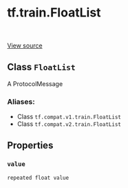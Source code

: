 <div itemscope itemtype="http://developers.google.com/ReferenceObject">
<meta itemprop="name" content="tf.train.FloatList" />
<meta itemprop="path" content="Stable" />
<meta itemprop="property" content="value"/>
</div>

# tf.train.FloatList

<!-- Insert buttons -->

<table class="tfo-notebook-buttons tfo-api" align="left">
</table>

<a target="_blank" href="/code/stable/tensorflow/core/example/feature.proto">View source</a>



## Class `FloatList`

<!-- Start diff -->
A ProtocolMessage



### Aliases:

* Class `tf.compat.v1.train.FloatList`
* Class `tf.compat.v2.train.FloatList`


<!-- Placeholder for "Used in" -->


## Properties

<h3 id="value"><code>value</code></h3>

`repeated float value`




